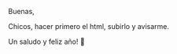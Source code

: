 Buenas, 

   Chicos, hacer primero el html, subirlo y avisarme.
   
Un saludo y feliz año! &#127881;
